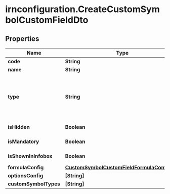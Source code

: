 # irnconfiguration.CreateCustomSymbolCustomFieldDto

## Properties

Name | Type | Description | Notes
------------ | ------------- | ------------- | -------------
**code** | **String** |  | 
**name** | **String** |  | 
**type** | **String** | Type can be one of Text, SingleOption, MultiOptions, Numeric, Date, ExtendedText, ContactLookup | 
**isHidden** | **Boolean** |  | [default to false]
**isMandatory** | **Boolean** |  | [default to false]
**isShownInInfobox** | **Boolean** |  | [default to true]
**formulaConfig** | [**CustomSymbolCustomFieldFormulaConfigDto**](CustomSymbolCustomFieldFormulaConfigDto.md) |  | [optional] 
**optionsConfig** | **[String]** |  | [optional] 
**customSymbolTypes** | **[String]** |  | 



